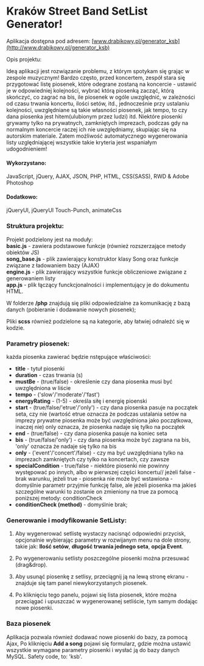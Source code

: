 # Kraków Street Band SetList Generator! #
Aplikacja dostępna pod adresem:
[www.drabikowy.pl/generator_ksb](http://www.drabikowy.pl/generator_ksb) <br>

Opis projektu:<br>

Ideą aplikacji jest rozwiązanie problemu, z którym spotykam się grając w zespole muzycznym! Bardzo często, przed koncertem, zespół stara się przygotować listę piosenek, które odegrane zostaną na koncercie - ustawić je w odpowiedniej kolejności, wybrać którą piosenką zacząć, którą skończyć, co zagrać na bis, ile piosenek w ogóle uwzględnić, w zależności od czasu trwania koncertu, ilości setów, itd., jednocześnie przy ustalaniu kolejności, uwzględniane są takie własności piosenek, jak tempo, to czy dana piosenka jest hitem(ulubionym przez ludzi) itd. Niektóre piosenki grywamy tylko na prywatnych, zamkniętych imprezach, podczas gdy na normalnym koncercie raczej ich nie uwzględniamy, skupiając się na autorskim materiale.
Zatem możliwość automatycznego wygenerowania listy uzględniającej wszystkie takie kryteria jest wspaniałym udogodnieniem!

#### Wykorzystano:
JavaScript, jQuery, AJAX, JSON, PHP, HTML, CSS(SASS), RWD & Adobe Photoshop

#### Dodatkowo:
jQueryUI, jQueryUI Touch-Punch, animateCss

### Struktura projektu:
Projekt podzielony jest na moduły: <br>
**basic.js** - zawiera podstawowe funkcje (również rozszerzające metody obiektów JS)<br>
**song_base.js** - plik zawierający konstruktor klasy Song oraz funkcje związane z ładowaniem bazy (AJAX)<br>
**engine.js** - plik zawierający wszystkie funkcje obliczeniowe związane z generowaniem listy<br>
**app.js** - plik łączący funckcjonalności i implementujący je do dokumentu HTML.

W folderze **/php** znajdują się pliki odpowiedzialne za komunikację z bazą danych (pobieranie i dodawanie nowych piosenek);

Pliki **scss** również podzielone są na kategorie, aby łatwiej odnaleźć się w kodzie.

### Parametry piosenek:
każda piosenka zawierać będzie nstępujące właściwości:

*  **title** - tytuł piosenki
* **duration** - czas trwania (s)
* **mustBe** - (true/false) - określenie czy dana piosenka musi być uwzględniona w liście
* **tempo** - ('slow'/'moderate'/'fast')
* **energyRating** - (1-5) - określa siłę i energię pioenski
* **start** - (true/false/'etrue'/'only') - czy dana piosenka pasuje na początek seta, czy nie (wartość etrue oznacza że podczas ustalania setów na imprezy prywatne piosenka może być uwzględniona jako początkowa, inaczej nie) only oznacza, że piosenka nadaje się tylko na początek
* **end** - (true/false) - czy dana piosenka pasuje na koniec seta
* **bis** - (true/false/'only') - czy dana piosenka może być zagrana na bis, 'only' oznacza że nadaje się tylko na bis
* **only** - ('event'/'concert'/false)  - czy ma być uwzględniana tylko na imprezach zamkniętych czy tylko na koncertach, czy zawsze
* **specialCondition** - true/false - niektóre piosenki nie powinny występować po innych, albo w pierwszej części koncertu// jeżeli false - brak warunku, jeżeli true - piosenka nie może być wstawiona - domyślnie parametr przyjmie funkcję false, ale jeżeli piosenka ma jakieś szczególne warunki to zostanie on zmieniony na true za pomocą poniższej metody: conditionCheck
* **conditionCheck (method)** - domyślnie brak;

### Generowanie i modyfikowanie SetListy:

1. Aby wygenerować setlistę wystaczy nacisnąć odpowiedni przycisk, opcjonalnie wybierając parametry w rozwijanym menu na dole strony, takie jak:  **Ilość setów**, **długość trwania jednego seta**, **opcja Event**.

2. Po wygenerowaniu setlisty poszczególne piosenki można przesuwać (drag&drop).
3. Aby usunąć piosenkę z setlisy, przeciągnij ją na lewą stronę ekranu - znajduje się tam panel niewykorzystanych piosenek.

4. Po kliknięciu tego panelu, pojawi się lista piosenek, które można przeciągać i upuszczać w wygenerowanej setliście, tym samym dodając nowe piosenki.


### Baza piosenek
Aplikacja pozwala również dodawać nowe piosenki do bazy, za pomocą Ajax,
Po kliknięciu **Add a song** pojawi się formularz, gdzie można ustawić wszystkie wymagane parametry piosenki i wysłać ją do bazy danych MySQL.
Safety code, to: 'ksb'.
